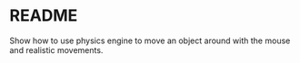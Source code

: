 # README

Show how to use physics engine to move an object around with the mouse and realistic movements.

